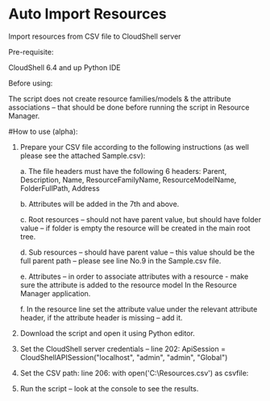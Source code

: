 # Auto Import Resources
Import resources from CSV  file to CloudShell server

Pre-requisite:


   CloudShell 6.4 and up
   Python IDE

Before using:

   The script does not create resource families/models & the attribute associations – that should be done before running the 	script    in Resource Manager.


#How to use (alpha):

1.	Prepare your CSV file according to the following instructions (as well please see the attached Sample.csv):

	a.	The file headers must have the following 6 headers: Parent, Description, Name, ResourceFamilyName, ResourceModelName, FolderFullPath, Address
	
	b.	Attributes will be added in the 7th  and above.

	c.	Root resources – should not have parent value, but should have folder value – if folder is empty the resource will be created in the main root tree.
	
	d.	Sub resources – should have parent value – this value should be the full parent path – please see line No.9 in the Sample.csv file.

	e.	Attributes – in order to associate attributes with a resource - make sure the attribute is added to the resource model In the Resource Manager application.
	
	f.	In the resource line set the attribute value under the relevant attribute header,  if the attribute header is missing – add it.

2.	Download the script and open it using Python editor.

3.	Set the CloudShell server credentials – line 202: ApiSession = CloudShellAPISession("localhost", "admin", "admin", "Global")

4.	Set the CSV path: line 206: with open('C:\\Resources.csv') as csvfile:

5.	Run the script – look at the console to see the results.




